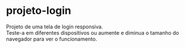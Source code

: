# projeto-login
 Projeto de uma tela de login responsiva. <br>
 Teste-a em diferentes dispositivos ou aumente e diminua o tamanho do navegador para ver o funcionamento.